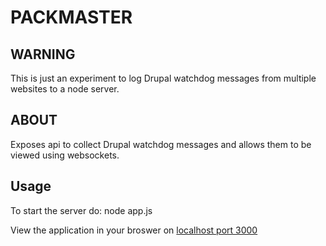 # PACKMASTER

## WARNING

This is just an experiment to log Drupal watchdog messages from multiple websites to a node server.


## ABOUT

Exposes api to collect Drupal watchdog messages and allows them to be viewed using websockets.


## Usage

To start the server do:
    node app.js

View the application in your broswer on [localhost port 3000](http://localhost:3000)
